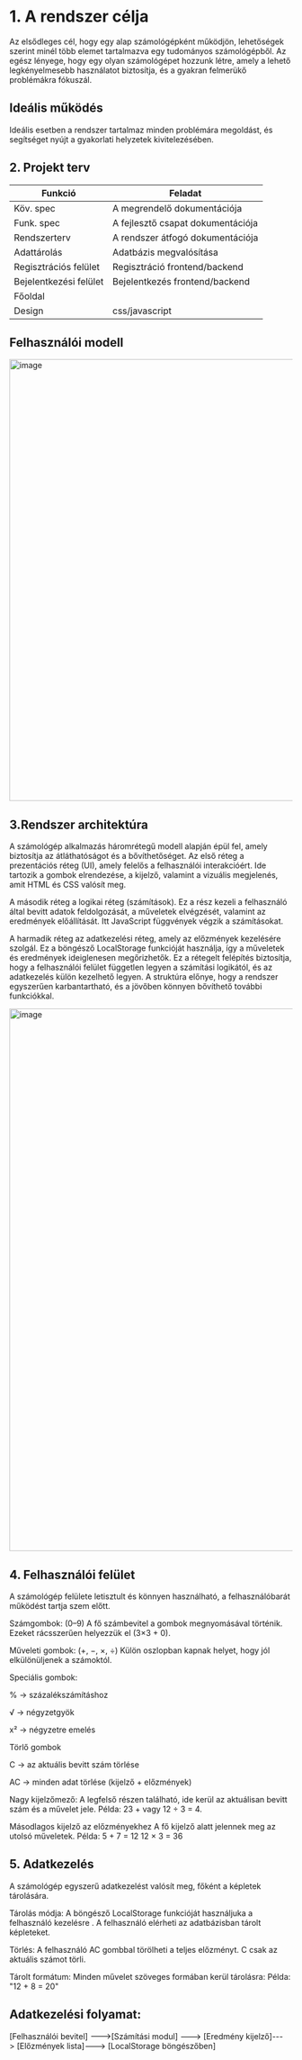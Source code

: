 # 1. A rendszer célja
Az elsődleges cél, hogy egy alap számológépként működjön, lehetőségek szerint minél több elemet tartalmazva egy tudományos számológépből. Az egész lényege, hogy egy olyan számológépet hozzunk létre, amely a lehető legkényelmesebb használatot biztosítja, és a gyakran felmerükő problémákra fókuszál.

## Ideális működés 
Ideális esetben a rendszer tartalmaz minden problémára megoldást, és segítséget nyújt a gyakorlati helyzetek kivitelezésében.

## 2. Projekt terv

| Funkció                     | Feladat                                   |
| ----------------------------| ------------------------------------------|
| Köv. spec                   | A megrendelő dokumentációja               |       
| Funk. spec                  | A fejlesztő csapat dokumentációja         |       
| Rendszerterv                | A rendszer átfogó dokumentációja          |      
| Adattárolás                 | Adatbázis megvalósítása                   |      
| Regisztrációs felület       | Regisztráció frontend/backend             |      
| Bejelentkezési felület      | Bejelentkezés frontend/backend            |       
| Főoldal                     |                                           |
| Design                      | css/javascript                            |

## Felhasználói modell

<img width="743" height="785" alt="image" src="https://github.com/user-attachments/assets/aa98d8b1-93d7-4f1c-a511-8c6f3df92544" />




## 3.Rendszer architektúra
A számológép alkalmazás háromrétegű modell alapján épül fel, amely biztosítja az átláthatóságot és a bővíthetőséget.
Az első réteg a prezentációs réteg (UI), amely felelős a felhasználói interakcióért. Ide tartozik a gombok elrendezése, a kijelző, valamint a vizuális megjelenés, amit HTML és CSS valósít meg.

A második réteg a logikai réteg (számítások). Ez a rész kezeli a felhasználó által bevitt adatok feldolgozását, a műveletek elvégzését, valamint az eredmények előállítását. Itt JavaScript függvények végzik a számításokat.

A harmadik réteg az adatkezelési réteg, amely az előzmények kezelésére szolgál. Ez a böngésző LocalStorage funkcióját használja, így a műveletek és eredmények ideiglenesen megőrizhetők.
Ez a rétegelt felépítés biztosítja, hogy a felhasználói felület független legyen a számítási logikától, és az adatkezelés külön kezelhető legyen. A struktúra előnye, hogy a rendszer egyszerűen karbantartható, és a jövőben könnyen bővíthető további funkciókkal.

<img width="969" height="964" alt="image" src="https://github.com/user-attachments/assets/8880d005-6b4f-49d2-9b0d-e5921f292be9" />

## 4. Felhasználói felület
A számológép felülete letisztult és könnyen használható, a felhasználóbarát működést tartja szem előtt.

Számgombok: (0–9)
A fő számbevitel a gombok megnyomásával történik. Ezeket rácsszerűen helyezzük el (3×3 + 0).

Műveleti gombok: (+, −, ×, ÷)
Külön oszlopban kapnak helyet, hogy jól elkülönüljenek a számoktól.

Speciális gombok:

% → százalékszámításhoz

√ → négyzetgyök

x² → négyzetre emelés

Törlő gombok

C → az aktuális bevitt szám törlése

AC → minden adat törlése (kijelző + előzmények)

Nagy kijelzőmező:
A legfelső részen található, ide kerül az aktuálisan bevitt szám és a művelet jele.
Példa: 23 + vagy 12 ÷ 3 = 4.

Másodlagos kijelző az előzményekhez
A fő kijelző alatt jelennek meg az utolsó műveletek.
Példa:
5 + 7 = 12
12 × 3 = 36

## 5. Adatkezelés 
A számológép egyszerű adatkezelést valósít meg, főként a képletek tárolására.

Tárolás módja:
A böngésző LocalStorage funkcióját használjuka  a felhasználó kezelésre .
A felhasználó elérheti az adatbázisban tárolt képleteket.

Törlés:
A felhasználó AC gombbal törölheti a teljes előzményt.
C csak az aktuális számot törli.

Tárolt formátum:
Minden művelet szöveges formában kerül tárolásra:
Példa: "12 + 8 = 20"

## Adatkezelési folyamat:
 [Felhasználói bevitel] --->[Számítási modul] ---> [Eredmény kijelző]---> [Előzmények lista]---> [LocalStorage böngészőben]
